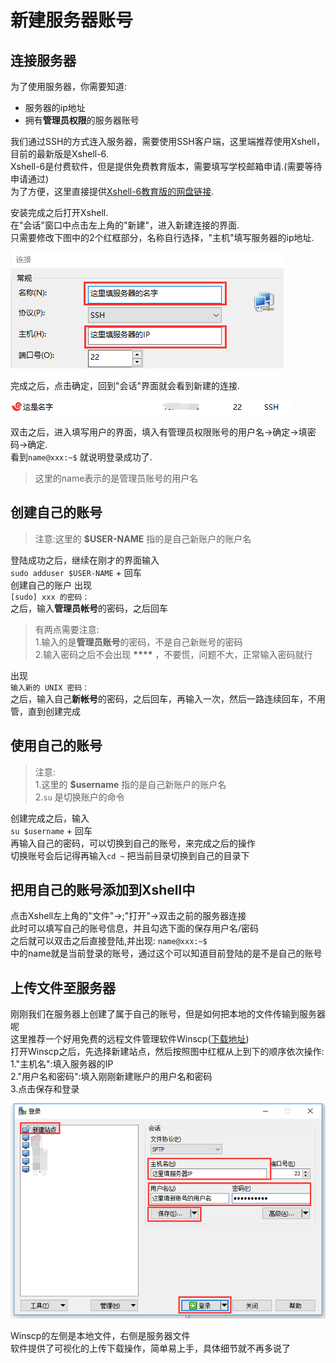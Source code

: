 # 新建服务器账号

## 连接服务器

为了使用服务器，你需要知道:

* 服务器的ip地址  
* 拥有**管理员权限**的服务器账号  

我们通过SSH的方式连入服务器，需要使用SSH客户端，这里端推荐使用Xshell，目前的最新版是Xshell-6.  
Xshell-6是付费软件，但是提供免费教育版本，需要填写学校邮箱申请.(需要等待申请通过)  
为了方便，这里直接提供[Xshell-6教育版的网盘链接](https://pan.baidu.com/s/1nMEnduPI4nASoBDh0PlF_w).

安装完成之后打开Xshell.  
在"会话"窗口中点击左上角的"新建"，进入新建连接的界面.  
只需要修改下图中的2个红框部分，名称自行选择，"主机"填写服务器的ip地址.

![Xshell新建连接](../../img/part1/xshell-create_session.png)

完成之后，点击确定，回到"会话"界面就会看到新建的连接.

![连接列表](../../img/part1/xshell-session_list.png)

双击之后，进入填写用户的界面，填入有管理员权限账号的用户名-&gt;确定-&gt;填密码-&gt;确定.  
看到`name@xxx:~$` 就说明登录成功了.

> 这里的name表示的是管理员账号的用户名

## 创建自己的账号

> 注意:这里的 **$USER-NAME** 指的是自己新账户的账户名

登陆成功之后，继续在刚才的界面输入  
`sudo adduser $USER-NAME` + 回车  
创建自己的账户 出现  
`[sudo] xxx 的密码：`  
之后，输入**管理员帐号**的密码，之后回车

> 有两点需要注意:  
> 1.输入的是**管理员账号**的密码，不是自己新账号的密码  
> 2.输入密码之后不会出现 **\*\*\*\*** ，不要慌，问题不大，正常输入密码就行

出现  
`输入新的 UNIX 密码：`  
之后，输入自己**新帐号**的密码，之后回车，再输入一次，然后一路连续回车，不用管，直到创建完成

## 使用自己的账号

> 注意:  
> 1.这里的 **$username** 指的是自己新账户的账户名  
> 2.`su` 是切换账户的命令

创建完成之后，输入  
`su $username` + 回车  
再输入自己的密码，可以切换到自己的账号，来完成之后的操作  
切换账号会后记得再输入`cd ~` 把当前目录切换到自己的目录下

## 把用自己的账号添加到Xshell中

点击Xshell左上角的"文件"->;"打开"->双击之前的服务器连接  
此时可以填写自己的账号信息，并且勾选下面的保存用户名/密码  
之后就可以双击之后直接登陆,并出现:
`name@xxx:~$`  
中的name就是当前登录的账号，通过这个可以知道目前登陆的是不是自己的账号

## 上传文件至服务器

刚刚我们在服务器上创建了属于自己的账号，但是如何把本地的文件传输到服务器呢  
这里推荐一个好用免费的远程文件管理软件Winscp([下载地址](https://winscp.net/eng/download.php))  
打开Winscp之后，先选择新建站点，然后按照图中红框从上到下的顺序依次操作:  
1."主机名":填入服务器的IP  
2."用户名和密码":填入刚刚新建账户的用户名和密码  
3.点击保存和登录

![winscp新建连接](../../img/part1/winscp.png)

Winscp的左侧是本地文件，右侧是服务器文件  
软件提供了可视化的上传下载操作，简单易上手，具体细节就不再多说了

